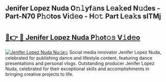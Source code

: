 ## Jenifer Lopez Nuda O𝚗𝚕yf𝚊ns L𝚎a𝚔ed N𝚞𝚍es - Part-N70 P𝚑𝚘tos Vi𝚍𝚎o - H𝚘𝚝 Part L𝚎a𝚔s sITMj

# <h2><a href="http://kfckuc.oniu.top/?m=Jenifer+Lopez+Nuda">🔗👉 🔴 Jenifer Lopez Nuda P𝚑ot𝚘𝚜 V𝚒d𝚎o</a></h2>

[![Jenifer Lopez Nuda Nu𝚍e𝚜](https://i.imgur.com/0qMVB7G.gif)](http://kfckuc.oniu.top/?m=Jenifer+Lopez+Nuda)
Social media innovator Jenifer Lopez Nuda, celebrated for publishing dance and lifestyle content, featuring dance presentations and personal vlogs. Outstanding producer Jenifer Lopez Nuda, celebrated for their exceptional skills and accomplishments in bringing creative projects to life.  

